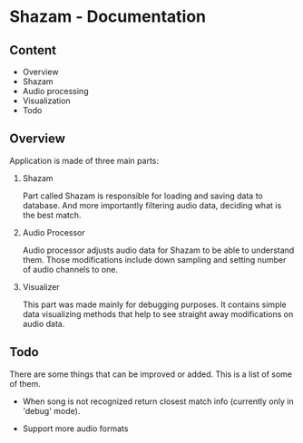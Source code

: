 # Shazam - Documentation

## Content

- Overview
- Shazam
- Audio processing
- Visualization
- Todo

## Overview

Application is made of three main parts:

1. Shazam

   Part called Shazam is responsible for loading and saving data to database. And more importantly filtering audio data, deciding what is the best match. 

2. Audio Processor

   Audio processor adjusts audio data for Shazam to be able to understand them. Those modifications include down sampling and setting number of audio channels to one.

3. Visualizer

   This part was made mainly for debugging purposes. It contains simple data visualizing  methods that help to see straight away modifications on audio data.

## Todo

There are some things that can be improved or added. This is a list of some of them.

- When song is not recognized return closest match info (currently only in 'debug' mode). 

- Support more audio formats